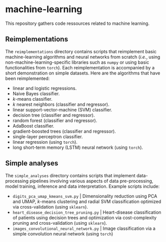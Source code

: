 # machine-learning

This repository gathers code ressources related to machine learning.

## Reimplementations
The `reimplementations` directory contains scripts that reimplement basic machine-learning algorithms and neural networks from scratch (_i.e._, using non-machine-learning-specific libraries such as `numpy` or using basic functionalities from `torch`). Each reimplementation is accompanied by a short demonstration on simple datasets. Here are the algorithms that have been reimplemented:
- linear and logistic regressions.
- Naive Bayes classifier.
- _k_-means classifier.
- _k_ nearest neighbors (classifier and regressor).
- linear support-vector-machine (SVM) classifier.
- decision tree (classifier and regressor).
- random forest (classifier and regressor).
- AdaBoost classifier.
- gradient-boosted trees (classifier and regressor).
- single-layer perceptron classifier.
- linear regression (using `torch`).
- long short-term memory (LSTM) neural network (using `torch`).

## Simple analyses
The `simple_analyses` directory contains scripts that implement data-processing pipelines involving various aspects of data pre-processing, model training, inference and data interpretation. Example scripts include:
- `digits_pca_umap_kmeans_svm.py` | Dimensionality reduction using PCA and UMAP, _k_-means clustering and radial SVM classification optimized via cross-validation (using `sklearn`).
- `heart_disease_decision_tree_pruning.py` | Heart-disease classification of patients using decision trees and optimization via cost-complexity pruning and cross-validation (using `sklearn`).
- `images_convolutional_neural_network.py` | Image classification via a simple convolution neural network (using `torch`)
